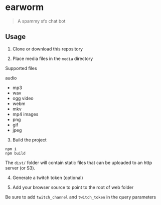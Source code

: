 # earworm

> A spammy sfx chat bot

## Usage

1. Clone or download this repository

2. Place media files in the `media` directory

Supported files

audio
* mp3
* wav
* ogg
video
* webm
* mkv
* mp4
images
* png
* gif
* jpeg

3. Build the project

```
npm i
npm build
```

The `dist/` folder will contain static files that can be uploaded to an http server (or S3).

4. Generate a twitch token (optional)


5. Add your browser source to point to the root of web folder

Be sure to add `twitch_channel` and `twitch_token` in the query parameters
